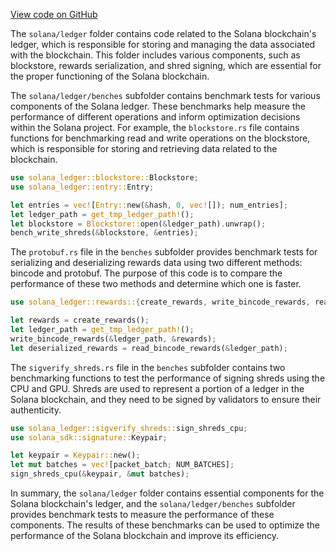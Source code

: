 
[View code on GitHub](https://github.com/solana-labs/solana/tree/master/na/ledger)

The `solana/ledger` folder contains code related to the Solana blockchain's ledger, which is responsible for storing and managing the data associated with the blockchain. This folder includes various components, such as blockstore, rewards serialization, and shred signing, which are essential for the proper functioning of the Solana blockchain.

The `solana/ledger/benches` subfolder contains benchmark tests for various components of the Solana ledger. These benchmarks help measure the performance of different operations and inform optimization decisions within the Solana project. For example, the `blockstore.rs` file contains functions for benchmarking read and write operations on the blockstore, which is responsible for storing and retrieving data related to the blockchain.

```rust
use solana_ledger::blockstore::Blockstore;
use solana_ledger::entry::Entry;

let entries = vec![Entry::new(&hash, 0, vec![]); num_entries];
let ledger_path = get_tmp_ledger_path!();
let blockstore = Blockstore::open(&ledger_path).unwrap();
bench_write_shreds(&blockstore, &entries);
```

The `protobuf.rs` file in the `benches` subfolder provides benchmark tests for serializing and deserializing rewards data using two different methods: bincode and protobuf. The purpose of this code is to compare the performance of these two methods and determine which one is faster.

```rust
use solana_ledger::rewards::{create_rewards, write_bincode_rewards, read_bincode_rewards};

let rewards = create_rewards();
let ledger_path = get_tmp_ledger_path!();
write_bincode_rewards(&ledger_path, &rewards);
let deserialized_rewards = read_bincode_rewards(&ledger_path);
```

The `sigverify_shreds.rs` file in the `benches` subfolder contains two benchmarking functions to test the performance of signing shreds using the CPU and GPU. Shreds are used to represent a portion of a ledger in the Solana blockchain, and they need to be signed by validators to ensure their authenticity.

```rust
use solana_ledger::sigverify_shreds::sign_shreds_cpu;
use solana_sdk::signature::Keypair;

let keypair = Keypair::new();
let mut batches = vec![packet_batch; NUM_BATCHES];
sign_shreds_cpu(&keypair, &mut batches);
```

In summary, the `solana/ledger` folder contains essential components for the Solana blockchain's ledger, and the `solana/ledger/benches` subfolder provides benchmark tests to measure the performance of these components. The results of these benchmarks can be used to optimize the performance of the Solana blockchain and improve its efficiency.
